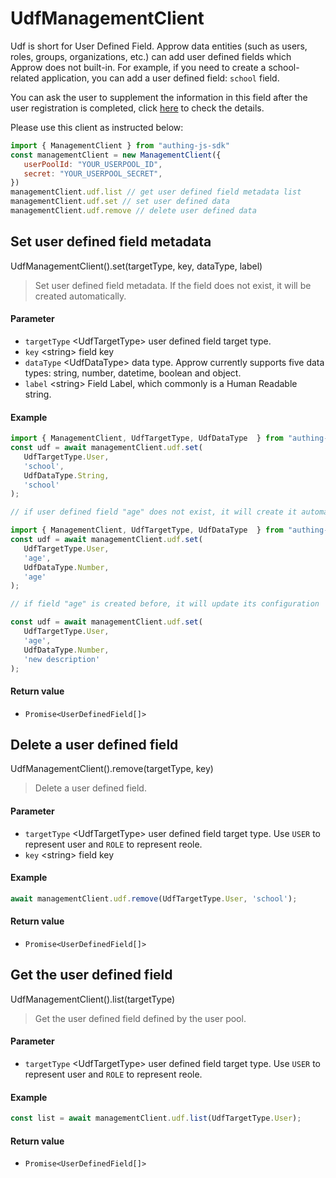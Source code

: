 
# UdfManagementClient

<LastUpdated/>


Udf is short for User Defined Field. Approw data entities (such as users, roles, groups, organizations, etc.) can add user defined fields which Approw does not built-in. For example, if you need to create a school-related application, you can add a user defined field: `school` field.

You can ask the user to supplement the information in this field after the user registration is completed, click [here](/guides/authentication/extensibility/user-defined-field.md) to check the details.

Please use this client as instructed below:
```javascript
import { ManagementClient } from "authing-js-sdk"
const managementClient = new ManagementClient({
   userPoolId: "YOUR_USERPOOL_ID",
   secret: "YOUR_USERPOOL_SECRET",
})
managementClient.udf.list // get user defined field metadata list
managementClient.udf.set // set user defined data
managementClient.udf.remove // delete user defined data
```


## Set user defined field metadata

UdfManagementClient().set(targetType, key, dataType, label)

> Set user defined field metadata. If the field does not exist, it will be created automatically.


#### Parameter

- `targetType` \<UdfTargetType\> user defined field target type.
- `key` \<string\> field key 
- `dataType` \<UdfDataType\> data type. Approw currently supports five data types: string, number, datetime, boolean and object.
- `label` \<string\> Field Label, which commonly is a Human Readable string.

#### Example

```javascript
import { ManagementClient, UdfTargetType, UdfDataType  } from "authing-js-sdk"
const udf = await managementClient.udf.set(
   UdfTargetType.User,
   'school',
   UdfDataType.String,
   'school'
);
```
```javascript
// if user defined field "age" does not exist, it will create it automatically

import { ManagementClient, UdfTargetType, UdfDataType  } from "authing-js-sdk"
const udf = await managementClient.udf.set(
   UdfTargetType.User,
   'age',
   UdfDataType.Number,
   'age'
);

// if field "age" is created before, it will update its configuration

const udf = await managementClient.udf.set(
   UdfTargetType.User,
   'age',
   UdfDataType.Number,
   'new description'
);
```

#### Return value

-  `Promise<UserDefinedField[]>` 


      

## Delete a user defined field

UdfManagementClient().remove(targetType, key)

> Delete a user defined field.


#### Parameter

- `targetType` \<UdfTargetType\> user defined field target type. Use `USER` to represent user and `ROLE` to represent reole.
- `key` \<string\> field key 

#### Example

```javascript
await managementClient.udf.remove(UdfTargetType.User, 'school');
```

#### Return value

-  `Promise<UserDefinedField[]>` 


      

## Get the user defined field

UdfManagementClient().list(targetType)

> Get the user defined field defined by the user pool.


#### Parameter

- `targetType` \<UdfTargetType\> user defined field target type. Use `USER` to represent user and `ROLE` to represent reole.

#### Example

```javascript
const list = await managementClient.udf.list(UdfTargetType.User);
```

#### Return value

-  `Promise<UserDefinedField[]>` 


      
